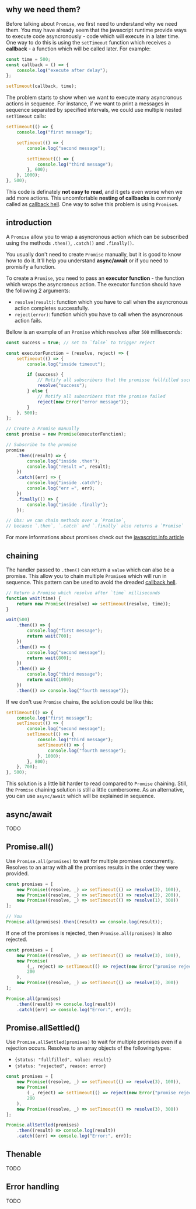 ## why we need them?

Before talking about `Promise`, we first need to understand why we need them. You may have already seem that the javascript runtime provide ways to execute code asyncronously - code which will execute in a later time. One way to do this is using the `setTimeout` function which receives a **callback** - a function which will be called later. For example:

```javascript
const time = 500;
const callback = () => {
	console.log("execute after delay");
};

setTimeout(callback, time);
```

The problem starts to show when we want to execute many asyncronous actions in sequence. For instance, if we want to print a messages in sequence separated by specified intervals, we could use multiple nested `setTimeout` calls:

```javascript
setTimeout(() => {
	console.log("first message");

	setTimeout(() => {
		console.log("second message");

		setTimeout(() => {
			console.log("third message");
		}, 600);
	}, 1000);
}, 500);
```

This code is definately **not easy to read**, and it gets even worse when we add more actions. This uncomfortable **nesting of callbacks** is commonly called as [callback hell](http://callbackhell.com/). One way to solve this problem is using `Promise`s.

## introduction

A `Promise` allow you to wrap a asyncronous action which can be subscribed using the methods `.then()`, `.catch()` and `.finally()`.

You usually don't need to create `Promise` manually, but it is good to know how to do it. It'll help you understand **async/await** or if you need to promisify a function.

To create a `Promise`, you need to pass an **executor function** - the function which wraps the asyncronous action. The executor function should have the following 2 arguments:

- `resolve(result)`: function which you have to call when the asyncronous action completes successfully.
- `reject(error)`: function which you have to call when the asyncronous action fails.

Bellow is an example of an `Promise` which resolves after `500` milliseconds:

```javascript
const success = true; // set to `false` to trigger reject

const executorFunction = (resolve, reject) => {
	setTimeout(() => {
		console.log("inside timeout");

		if (success) {
			// Notify all subscribers that the promisse fullfilled successfully
			resolve("success");
		} else {
			// Notify all subscribers that the promise failed
			reject(new Error("error message"));
		}
	}, 500);
};

// Create a Promise manually
const promise = new Promise(executorFunction);

// Subscribe to the promise
promise
	.then((result) => {
		console.log("inside .then");
		console.log("result =", result);
	})
	.catch((err) => {
		console.log("inside .catch");
		console.log("err =", err);
	})
	.finally(() => {
		console.log("inside .finally");
	});

// Obs: we can chain methods over a `Promise`,
// because `.then`, `.catch` and `.finally` also returns a `Promise`
```

For more informations about promises check out the [javascript.info article](https://javascript.info/promise-basics)

## chaining

The handler passed to `.then()` can return a `value` which can also be a promise. This allow you to chain multiple `Promise`s which will run in sequence. This pattern can be used to avoid the dreaded [callback hell](http://callbackhell.com/).

```javascript
// Return a Promise which resolve after `time` milliseconds
function wait(time) {
	return new Promise((resolve) => setTimeout(resolve, time));
}

wait(500)
	.then(() => {
		console.log("first message");
		return wait(700);
	})
	.then(() => {
		console.log("second message");
		return wait(800);
	})
	.then(() => {
		console.log("third message");
		return wait(1000);
	})
	.then(() => console.log("fourth message"));
```

If we don't use `Promise` chains, the solution could be like this:

```javascript
setTimeout(() => {
	console.log("first message");
	setTimeout(() => {
		console.log("second message");
		setTimeout(() => {
			console.log("third message");
			setTimeout(() => {
				console.log("fourth message");
			}, 1000);
		}, 800);
	}, 700);
}, 500);
```

This solution is a little bit harder to read compared to `Promise` chaining. Still, the `Promise` chaining solution is still a little cumbersome. As an alternative, you can use `async/await` which will be explained in sequence.

## async/await

TODO

## Promise.all()

Use `Promise.all(promises)` to wait for multiple promises concurrently. Resolves to an array with all the promises results in the order they were provided.

```javascript
const promises = [
	new Promise((resolve, _) => setTimeout(() => resolve(3), 100)),
	new Promise((resolve, _) => setTimeout(() => resolve(2), 200)),
	new Promise((resolve, _) => setTimeout(() => resolve(1), 300))
];

// You
Promise.all(promises).then((result) => console.log(result));
```

If one of the promises is rejected, then `Promise.all(promises)` is also rejected.

```javascript
const promises = [
	new Promise((resolve, _) => setTimeout(() => resolve(3), 100)),
	new Promise(
		(_, reject) => setTimeout(() => reject(new Error("promise rejected"))),
		200
	),
	new Promise((resolve, _) => setTimeout(() => resolve(3), 300))
];

Promise.all(promises)
	.then((result) => console.log(result))
	.catch((err) => console.log("Error:", err));
```

## Promise.allSettled()

Use `Promise.allSettled(promises)` to wait for multiple promises even if a rejection occurs. Resolves to an array objects of the following types:

- `{status: "fullfilled", value: result}`
- `{status: "rejected", reason: error}`

```javascript
const promises = [
	new Promise((resolve, _) => setTimeout(() => resolve(3), 100)),
	new Promise(
		(_, reject) => setTimeout(() => reject(new Error("promise rejected"))),
		200
	),
	new Promise((resolve, _) => setTimeout(() => resolve(3), 300))
];

Promise.allSettled(promises)
	.then((result) => console.log(result))
	.catch((err) => console.log("Error:", err));
```

## Thenable

TODO

## Error handling

TODO
